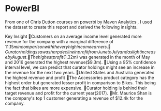 # PowerBI
From one of Chris Dutton courses on powerbi by Maven Analytics , I used the dataset to create this report and derived the following insights.

Key Insight
📍Customers on an average income level generated more revenue for the company with a marginal difference of $11.15m in comparison with the very high income earners.
📍Curator holdings saw a sharp decline in profit from June to July and a slight increase by August.
📍The highest profit ($1.32m) was generated in the month of May and 2016 generated the highest revenue($9.3m).
📍Using a 95% confidence interval level, we can predict that curator holdings might see an increase in the revenue for the next two years.
📍United States and Australia generated the highest revenue and profit
📍The Accessories product category has the highest order but generated lesser profit in comparison to Bikes. This being the fact that bikes are more expensive.
📍Curator holding is behind their target revenue and profit for the current year(2017).
📍Mr. Maurice Shan is the company's top 1 customer generating a revenue of $12.4k for the company.
